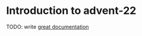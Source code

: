 # Introduction to advent-22

TODO: write [great documentation](http://jacobian.org/writing/what-to-write/)
